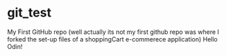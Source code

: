 # git_test
My First GitHub repo (well actually its not my first github repo was where I forked the  set-up files of a shoppingCart e-commerece application) 
Hello Odin!

